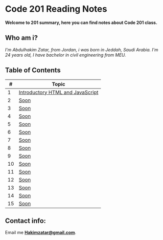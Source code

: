 # Code 201 Reading Notes

**Welcome to 201 summary, here you can find notes about Code 201 class.**


## Who am i?
_I'm Abdulhakim Zatar, from Jordan, i was born in Jeddah, Saudi Arabia.
I'm 24 years old, I have bachelor in civil engineering from MEU._

## Table of Contents

\# | Topic 
--- | ---
1 | [Introductory HTML and JavaScript](class-01)
2 | [Soon]()
3 | [Soon]()
4 | [Soon]()
5 | [Soon]()
6 | [Soon]()
7 | [Soon]()
8 | [Soon]()
9 | [Soon]()
10 | [Soon]()
11 | [Soon]()
12 | [Soon]()
13 | [Soon]()
14 | [Soon]()
15 | [Soon]()

## Contact info:
Email me **Hakimzatar@gmail.com**.
